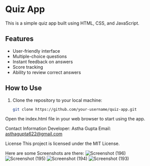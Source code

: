 # Quiz App

This is a simple quiz app built using HTML, CSS, and JavaScript.

## Features

- User-friendly interface
- Multiple-choice questions
- Instant feedback on answers
- Score tracking
- Ability to review correct answers

## How to Use

1. Clone the repository to your local machine:

   ```bash
   git clone https://github.com/your-username/quiz-app.git
   
  Open the index.html file in your web browser to start using the app.


Contact Information
Developer: Astha Gupta
Email: asthagupta622@gmail.com

License
This project is licensed under the MIT License.


Here are some Screenshots are there:
![Screenshot (196)](https://github.com/Asthagupta622/QUIZ-Codeway/assets/144714106/a008a611-0845-497f-b317-1171aa1c8598)
![Screenshot (195)](https://github.com/Asthagupta622/QUIZ-Codeway/assets/144714106/65fb095f-132e-4620-ad2c-12b17e500e45)
![Screenshot (194)](https://github.com/Asthagupta622/QUIZ-Codeway/assets/144714106/fbee7ded-79bb-4657-8e7f-8a0288e8b057)
![Screenshot (193)](https://github.com/Asthagupta622/QUIZ-Codeway/assets/144714106/d4e6695d-e081-473d-a9c1-3d154bb46ecf)


